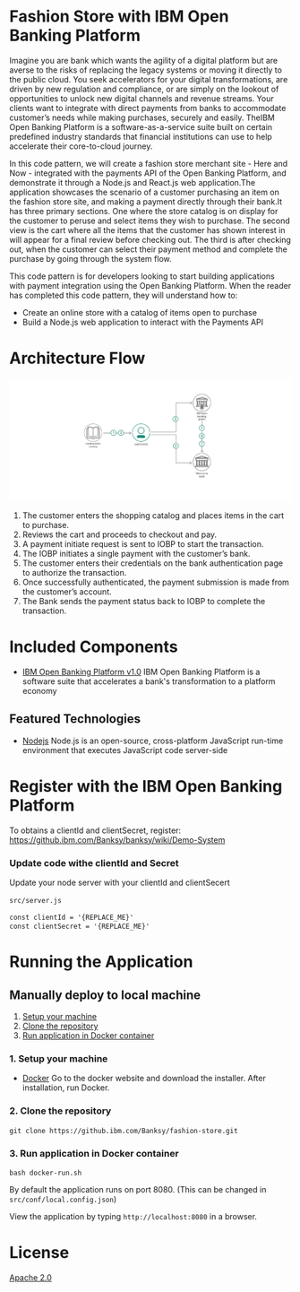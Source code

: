 # Fashion Store with IBM Open Banking Platform
Imagine you are bank which wants the agility of a digital platform but are averse to the risks of replacing the legacy systems or moving it directly to the public cloud. You seek accelerators for your digital transformations, are driven by new regulation and compliance, or are simply on the lookout of opportunities to unlock new digital channels and revenue streams. Your clients want to integrate with direct payments from banks to accommodate customer’s needs while making purchases, securely and easily. TheIBM Open Banking Platform is a software-as-a-service suite built on certain predefined 
industry standards that financial institutions can use to help accelerate their core-to-cloud journey.

In this code pattern, we will create a fashion store merchant site - Here and Now - integrated with the payments API of the Open Banking Platform, and demonstrate it through a Node.js and React.js web application.The application showcases the scenario of a customer purchasing an item on the fashion store site, and making a payment directly through their bank.It has three primary sections. One where the store catalog is on display for the customer to peruse and select items they wish to purchase. The second view is the cart where all the items that the customer has shown interest in will appear for a final review before checking out. The third is after checking out, when the customer can select their payment method and complete the purchase by going through the system flow.

This code pattern is for developers looking to start building applications with payment integration using the Open Banking Platform. When the reader has completed this code pattern, they will understand how to:
* Create an online store with a catalog of items open to purchase
* Build a Node.js web application to interact with the Payments API

# Architecture Flow
![Architecture Flow](docs/doc-images/arch-flow.png?raw=true)

1. The customer enters the shopping catalog and places items in the cart to purchase.
2. Reviews the cart and proceeds to checkout and pay.
3. A payment initiate request is sent to IOBP to start the transaction.
4. The IOBP initiates a single payment with the customer’s bank.
5. The customer enters their credentials on the bank authentication page to authorize the transaction.
6. Once successfully authenticated, the payment submission is made from the customer’s account.
7. The Bank sends the payment status back to IOBP to complete the transaction.

# Included Components
* [IBM Open Banking Platform v1.0](https://console.bluemix.net/docs/services/open-banking-platform/index.html#getting-started-with-ibm-open-banking-platform) IBM Open Banking Platform is a software suite that accelerates a bank's transformation to a platform economy

## Featured Technologies
* [Nodejs](https://www.python.org/) Node.js is an open-source, cross-platform JavaScript run-time environment that executes JavaScript code server-side

# Register with the IBM Open Banking Platform

To obtains a clientId and clientSecret, register:
https://github.ibm.com/Banksy/banksy/wiki/Demo-System

### Update code withe clientId and Secret

Update your node server with your clientId and clientSecert

`src/server.js`

```
const clientId = '{REPLACE_ME}'
const clientSecret = '{REPLACE_ME}'
```

# Running the Application
## Manually deploy to local machine
1. [Setup your machine](#1-setup-your-machine)
2. [Clone the repository](#2-clone-the-repository)
3. [Run application in Docker container](#3-run-application-in-docker-container)

### 1. Setup your machine
- [Docker](https://www.docker.com/)
	Go to the docker website and download the installer. After installation, run Docker.

### 2. Clone the repository

```
git clone https://github.ibm.com/Banksy/fashion-store.git
```

### 3. Run application in Docker container

```
bash docker-run.sh
```
By default the application runs on port 8080. (This can be changed in `src/conf/local.config.json`)

View the application by typing `http://localhost:8080` in a browser.

# License
[Apache 2.0](LICENSE)
